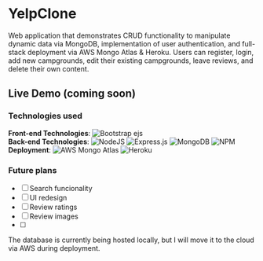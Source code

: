 # YelpClone
 Web application that demonstrates CRUD functionality to manipulate dynamic data via MongoDB, implementation of user authentication, and full-stack deployment via AWS Mongo Atlas & Heroku. Users can register, login, add new campgrounds, edit their existing campgrounds, leave reviews, and delete their own content. 

## Live Demo (coming soon)

### Technologies used
**Front-end Technologies**: ![Bootstrap](https://img.shields.io/badge/bootstrap-%23563D7C.svg?style=for-the-badge&logo=bootstrap&logoColor=white) ejs\
**Back-end Technologies**: ![NodeJS](https://img.shields.io/badge/node.js-6DA55F?style=for-the-badge&logo=node.js&logoColor=white) ![Express.js](https://img.shields.io/badge/express.js-%23404d59.svg?style=for-the-badge&logo=express&logoColor=%2361DAFB) ![MongoDB](https://img.shields.io/badge/MongoDB-%234ea94b.svg?style=for-the-badge&logo=mongodb&logoColor=white) ![NPM](https://img.shields.io/badge/NPM-%23000000.svg?style=for-the-badge&logo=npm&logoColor=white)\
**Deployment**: ![AWS](https://img.shields.io/badge/AWS-%23FF9900.svg?style=for-the-badge&logo=amazon-aws&logoColor=white) Mongo Atlas ![Heroku](https://img.shields.io/badge/heroku-%23430098.svg?style=for-the-badge&logo=heroku&logoColor=white)

### Future plans
- [ ] Search funcionality
- [ ] UI redesign
- [ ] Review ratings
- [ ] Review images
- [ ] 


The database is currently being hosted locally, but I will move it to the cloud via AWS during deployment.

<!-- 
Purpose 
Features
-->
